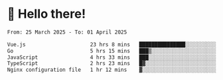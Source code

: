 # 👋 Hello there!

<!--START_SECTION:waka-->

```txt
From: 25 March 2025 - To: 01 April 2025

Vue.js                     23 hrs 8 mins   ███████████████░░░░░░░░░░   60.57 %
Go                         5 hrs 15 mins   ███▒░░░░░░░░░░░░░░░░░░░░░   13.75 %
JavaScript                 4 hrs 33 mins   ███░░░░░░░░░░░░░░░░░░░░░░   11.93 %
TypeScript                 2 hrs 23 mins   █▓░░░░░░░░░░░░░░░░░░░░░░░   06.27 %
Nginx configuration file   1 hr 12 mins    ▓░░░░░░░░░░░░░░░░░░░░░░░░   03.16 %
```

<!--END_SECTION:waka-->
